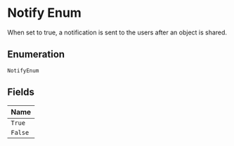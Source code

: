 
# Notify Enum

When set to true, a notification is sent to the users after an object is shared.

## Enumeration

`NotifyEnum`

## Fields

| Name |
|  --- |
| `True` |
| `False` |

